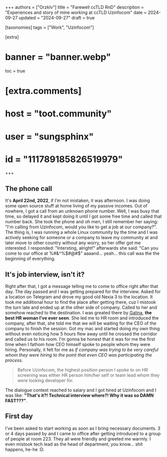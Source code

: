 +++
authors = ["Orzklv"]
title = "Farewell ccTLD RnD"
description = "Experiences and story of mine working at ccTLD Uzinfocom"
date = 2024-09-27
updated = "2024-09-27"
draft = true

[taxonomies]
tags = ["Work", "Uzinfocom"]

[extra]
# banner = "banner.webp"
toc = true

# [extra.comments]
# host = "toot.community"
# user = "sungsphinx"
# id = "111789185826519979"
+++

## The phone call

It's **April 22nd, 2022**, if I'm not mistaken, it was afternoon. I was doing some open source stuff at home living of my passive incomes. Out of nowhere, I
got a call from an unknown phone number. Well, I was busy that time, so delayed it and kept doing it until I got some free time and called that number back.
She took the phone and oh men, I still remember her saying: "I'm calling from Uzinfocom, would you like to get a job at our company?". The thing is, I was
running a whole Linux community by the time and I was actively seeking for someone or a company to leave my community at and later move to other country
without any worry, so her offer got me interested. I responded: "Intersting, alright!" afterwards she said: "Can you come to our office at %#&^%$#@#$"
aaaand... yeah... this call was the the beginning of everything.

## It's job interview, isn't it?

Right after that, I got a message telling me to come to office right after that day. The day passed and I was getting prepared for the interview. Asked for
a location on Telegram and drove my good old Nexia 3 to the location. It took me additional hour to find the place after getting there, cuz I mistook the
turn late and ended up at the other side of company. Called to her and somehow reached to the destination. I was greated there by [Galina], **the best HR woman
I've ever seen**. She led me to HR room and introduced the company, after that, she told me that we will be waiting for the CEO of the company to finish the
session. Got my mac and started doing my own thing without even noticing how 5 hours flew away until he crossed the corridor and called us to his room.
I'm gonna be honest that it was for me the first time when I fathom how CEO himself spoke to people whom they were hiring. Personally, it felt for me as _if
company was trying to be very careful whom they were hiring to the point that even CEO was participating the process_.

> Before Uzinfocom, the highest position person I spoke to on HR screening was either HR person him/her self or team lead whom they were looking developer for.

The dialogue context reached to salary and I got hired at Uzinfocom and I was like: **"That's it?! Technical interview where?! Why it was so DAMN FAST???"**.

## First day

I've been asked to start working as soon as I bring necessary documents. 3 or 4 days passed by and I came to office after getting introduced to a group of
people at room 223. They all were friendly and greeted me warmly. I even mistook tech lead as the head of department, you know... shit happens, he-he :D.

[Galina]: https://www.linkedin.com/in/galina-ahmedova-76b901231
